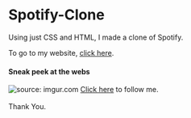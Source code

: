 # Spotify-Clone

Using just CSS and HTML, I made a clone of Spotify.
<p> To go to my website, <a href="https://simranspatel.github.io/Spotify-Clone/">click here</a>.</p>
<h4>Sneak peek at the webs</h4>

<img src="https://i.imgur.com/pSMRBLf.png" title="source: imgur.com" />
 <a href="https://github.com/simranspatel/">Click here</a> to follow me. <br><br>Thank You.
